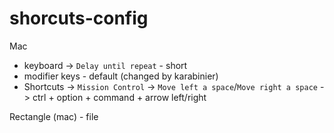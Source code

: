 # shorcuts-config

Mac
- keyboard -> `Delay until repeat` - short
- modifier keys - default (changed by karabinier)
- Shortcuts -> `Mission Control` -> `Move left a space`/`Move right a space` -> ctrl + option + command + arrow left/right

Rectangle (mac) - file
